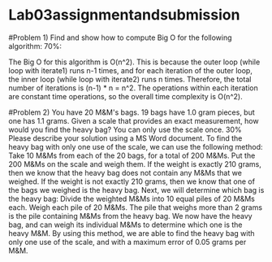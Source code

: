# Lab03assignmentandsubmission
#Problem 1) Find and show how to compute Big O for the following algorithm: 70%:

The Big O for this algorithm is O(n^2). This is because the outer loop (while loop with iterate1) runs n-1 times, and for each iteration of the outer loop, 
the inner loop (while loop with iterate2) runs n times. Therefore, the total number of iterations is (n-1) * n = n^2. 
The operations within each iteration are constant time operations, so the overall time complexity is O(n^2).

#Problem 2) You have 20 M&M's bags. 19 bags have 1.0 gram pieces, but one has 1.1 grams. Given a scale that provides an exact measurement, how would you find the heavy bag? You can only use the scale once.  30% Please describe your solution using a MS Word document.
To find the heavy bag with only one use of the scale, we can use the following method:
Take 10 M&Ms from each of the 20 bags, for a total of 200 M&Ms.
Put the 200 M&Ms on the scale and weigh them.
If the weight is exactly 210 grams, then we know that the heavy bag does not contain any M&Ms that we weighed. If the weight is not exactly 210 grams, then we know that one of the bags we weighed is the heavy bag.
Next, we will determine which bag is the heavy bag:
Divide the weighted M&Ms into 10 equal piles of 20 M&Ms each.
Weigh each pile of 20 M&Ms.
The pile that weighs more than 2 grams is the pile containing M&Ms from the heavy bag.
We now have the heavy bag, and can weigh its individual M&Ms to determine which one is the heavy M&M.
By using this method, we are able to find the heavy bag with only one use of the scale, and with a maximum error of 0.05 grams per M&M.

